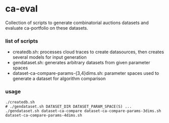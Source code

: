 # ca-eval
Collection of scripts to generate combinatorial auctions datasets and evaluate ca-portfolio on these datasets.

### list of scripts

* createdb.sh: processes cloud traces to create datasources, then creates several models for input generation
* gendataset.sh: generates arbitrary datasets from given parameter spaces
* dataset-ca-compare-params-{3,4}dims.sh: parameter spaces used to generate a dataset for algorithm comparison

### usage

    ./createdb.sh
    # ./gendataset.sh DATASET_DIR DATASET_PARAM_SPACE(S) ...
    ./gendataset.sh dataset-ca-compare dataset-ca-compare-params-3dims.sh dataset-ca-compare-params-4dims.sh

